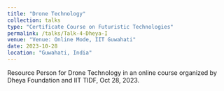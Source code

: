 ```yaml
---
title: "Drone Technology"
collection: talks
type: "Certificate Course on Futuristic Technologies"
permalink: /talks/Talk-4-Dheya-I
venue: "Venue: Online Mode, IIT Guwahati"
date: 2023-10-28
location: "Guwahati, India"
---
```


Resource Person for Drone Technology in an online course organized by Dheya Foundation and IIT TIDF, Oct 28, 2023.
